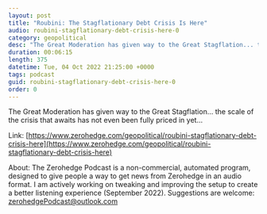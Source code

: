 ```yaml
---
layout: post
title: "Roubini: The Stagflationary Debt Crisis Is Here"
audio: roubini-stagflationary-debt-crisis-here-0
category: geopolitical
desc: "The Great Moderation has given way to the Great Stagflation... the scale of the crisis that awaits has not even been fully priced in yet..."
duration: 00:06:15
length: 375
datetime: Tue, 04 Oct 2022 21:25:00 +0000
tags: podcast
guid: roubini-stagflationary-debt-crisis-here-0
order: 0
---
```

The Great Moderation has given way to the Great Stagflation... the scale of the crisis that awaits has not even been fully priced in yet...

Link: [https://www.zerohedge.com/geopolitical/roubini-stagflationary-debt-crisis-here](https://www.zerohedge.com/geopolitical/roubini-stagflationary-debt-crisis-here)

About: The Zerohedge Podcast is a non-commercial, automated program, designed to give people a way to get news from Zerohedge in an audio format.  I am actively working on tweaking and improving the setup to create a better listening experience (September 2022).  Suggestions are welcome: [zerohedgePodcast@outlook.com](mailto:zerohedgePodcast@outlook.com)